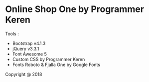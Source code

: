 # Online Shop One by Programmer Keren

Tools :
- Bootstrap v4.1.3
- jQuery v3.3.1
- Font Awesome 5
- Custom CSS by Programmer Keren
- Fonts Roboto & Fjalla One by Google Fonts

Copyright @ 2018
